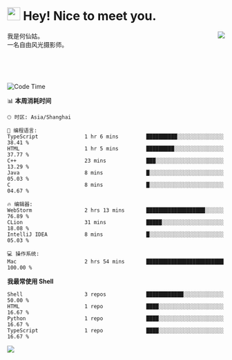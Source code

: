 <h1><img src="https://emojis.slackmojis.com/emojis/images/1531849430/4246/blob-sunglasses.gif?1531849430" width="30"/> Hey! Nice to meet you.</h1>
<a href="#">
<img align="right" src="https://github-readme-stats.vercel.app/api?username=hexgu&show_icons=true&hide_border=true&icon_color=586069&title_color=a0a9af">
</a>
我是何仙姑。<br>
一名自由风光摄影师。<br>

<br><br><br>




<!--START_SECTION:waka-->
![Code Time](http://img.shields.io/badge/Code%20Time-18%20hrs%2018%20mins-blue)

📊 **本周消耗时间** 

```text
🕑︎ 时区: Asia/Shanghai

💬 编程语言: 
TypeScript               1 hr 6 mins         ██████████░░░░░░░░░░░░░░░   38.41 % 
HTML                     1 hr 5 mins         █████████░░░░░░░░░░░░░░░░   37.77 % 
C++                      23 mins             ███░░░░░░░░░░░░░░░░░░░░░░   13.29 % 
Java                     8 mins              █░░░░░░░░░░░░░░░░░░░░░░░░   05.03 % 
C                        8 mins              █░░░░░░░░░░░░░░░░░░░░░░░░   04.67 % 

🔥 编辑器: 
WebStorm                 2 hrs 13 mins       ███████████████████░░░░░░   76.89 % 
CLion                    31 mins             █████░░░░░░░░░░░░░░░░░░░░   18.08 % 
IntelliJ IDEA            8 mins              █░░░░░░░░░░░░░░░░░░░░░░░░   05.03 % 

💻 操作系统: 
Mac                      2 hrs 54 mins       █████████████████████████   100.00 % 
```

**我最常使用 Shell** 

```text
Shell                    3 repos             ████████████░░░░░░░░░░░░░   50.00 % 
HTML                     1 repo              ████░░░░░░░░░░░░░░░░░░░░░   16.67 % 
Python                   1 repo              ████░░░░░░░░░░░░░░░░░░░░░   16.67 % 
TypeScript               1 repo              ████░░░░░░░░░░░░░░░░░░░░░   16.67 % 
```




<!--END_SECTION:waka-->


![](https://komarev.com/ghpvc/?username=hexgu)
